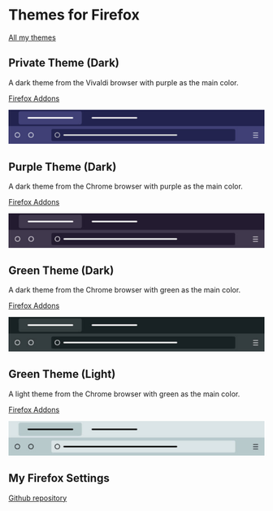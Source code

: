 # Themes for Firefox

[All my themes](https://addons.mozilla.org/en-US/firefox/user/16633407)

## Private Theme (Dark)

A dark theme from the Vivaldi browser with purple as the main color.

[Firefox Addons](https://addons.mozilla.org/en/firefox/addon/private-theme-dark)

![Private Theme (Dark)](./src/private-theme-dark/assets/private-theme-dark.jpg)

## Purple Theme (Dark)

A dark theme from the Chrome browser with purple as the main color.

[Firefox Addons](https://addons.mozilla.org/en/firefox/addon/purple-theme-dark)

![Purple Theme (Dark)](./src/purple-theme-dark/assets/purple-theme-dark.jpg)

## Green Theme (Dark)

A dark theme from the Chrome browser with green as the main color.

[Firefox Addons](https://addons.mozilla.org/en/firefox/addon/green-theme-dark)

![Green Theme (Dark)](./src/green-theme-dark/assets/green-dark-theme.jpg)

## Green Theme (Light)

A light theme from the Chrome browser with green as the main color.

[Firefox Addons](https://addons.mozilla.org/en-US/firefox/addon/green-theme-light)

![Green Theme (Dark)](./src/green-theme-light/assets/green-theme-light.jpg)

## My Firefox Settings

[Github repository](https://github.com/smcnikita/my-firefox-settings)
